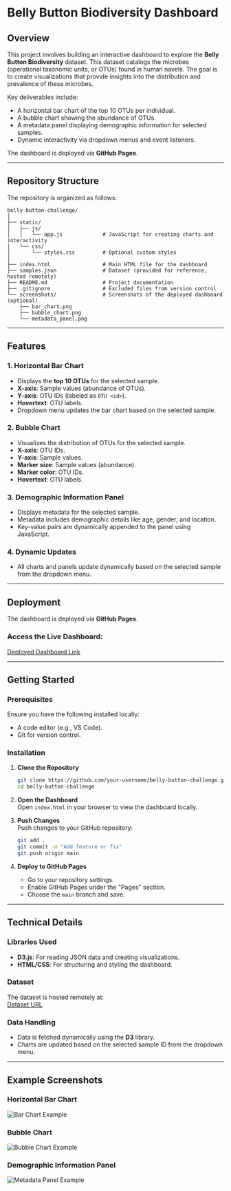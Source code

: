 # Belly Button Biodiversity Dashboard  

## Overview  

This project involves building an interactive dashboard to explore the **Belly Button Biodiversity** dataset. This dataset catalogs the microbes (operational taxonomic units, or OTUs) found in human navels. The goal is to create visualizations that provide insights into the distribution and prevalence of these microbes.  

Key deliverables include:  
- A horizontal bar chart of the top 10 OTUs per individual.  
- A bubble chart showing the abundance of OTUs.  
- A metadata panel displaying demographic information for selected samples.  
- Dynamic interactivity via dropdown menus and event listeners.  

The dashboard is deployed via **GitHub Pages**.  

---

## Repository Structure  

The repository is organized as follows:  

```  
belly-button-challenge/  
│  
├── static/  
│   ├── js/  
│   │   └── app.js             # JavaScript for creating charts and interactivity  
│   └── css/  
│       └── styles.css         # Optional custom styles  
│  
├── index.html                 # Main HTML file for the dashboard  
├── samples.json               # Dataset (provided for reference, hosted remotely)  
├── README.md                  # Project documentation  
├── .gitignore                 # Excluded files from version control  
└── screenshots/               # Screenshots of the deployed dashboard (optional)  
    ├── bar_chart.png  
    ├── bubble_chart.png  
    └── metadata_panel.png  
```  

---

## Features  

### 1. Horizontal Bar Chart  
- Displays the **top 10 OTUs** for the selected sample.  
- **X-axis**: Sample values (abundance of OTUs).  
- **Y-axis**: OTU IDs (labeled as `OTU <id>`).  
- **Hovertext**: OTU labels.  
- Dropdown menu updates the bar chart based on the selected sample.  

### 2. Bubble Chart  
- Visualizes the distribution of OTUs for the selected sample.  
- **X-axis**: OTU IDs.  
- **Y-axis**: Sample values.  
- **Marker size**: Sample values (abundance).  
- **Marker color**: OTU IDs.  
- **Hovertext**: OTU labels.  

### 3. Demographic Information Panel  
- Displays metadata for the selected sample.  
- Metadata includes demographic details like age, gender, and location.  
- Key-value pairs are dynamically appended to the panel using JavaScript.  

### 4. Dynamic Updates  
- All charts and panels update dynamically based on the selected sample from the dropdown menu.  

---

## Deployment  

The dashboard is deployed via **GitHub Pages**.  

### Access the Live Dashboard:  
[Deployed Dashboard Link](https://your-username.github.io/belly-button-challenge)  

---

## Getting Started  

### Prerequisites  
Ensure you have the following installed locally:  
- A code editor (e.g., VS Code).  
- Git for version control.  

### Installation  

1. **Clone the Repository**  
   ```bash  
   git clone https://github.com/your-username/belly-button-challenge.git  
   cd belly-button-challenge  
   ```  

2. **Open the Dashboard**  
   Open `index.html` in your browser to view the dashboard locally.  

3. **Push Changes**  
   Push changes to your GitHub repository:  
   ```bash  
   git add .  
   git commit -m "Add feature or fix"  
   git push origin main  
   ```  

4. **Deploy to GitHub Pages**  
   - Go to your repository settings.  
   - Enable GitHub Pages under the "Pages" section.  
   - Choose the `main` branch and save.  

---

## Technical Details  

### Libraries Used  
- **D3.js**: For reading JSON data and creating visualizations.  
- **HTML/CSS**: For structuring and styling the dashboard.  

### Dataset  
The dataset is hosted remotely at:  
[Dataset URL](https://static.bc-edx.com/data/dl-1-2/m14/lms/starter/samples.json)  

### Data Handling  
- Data is fetched dynamically using the **D3** library.  
- Charts are updated based on the selected sample ID from the dropdown menu.  

---

## Example Screenshots  

### Horizontal Bar Chart  
![Bar Chart Example](screenshots/bar_chart.png)  

### Bubble Chart  
![Bubble Chart Example](screenshots/bubble_chart.png)  

### Demographic Information Panel  
![Metadata Panel Example](screenshots/metadata_panel.png)  
